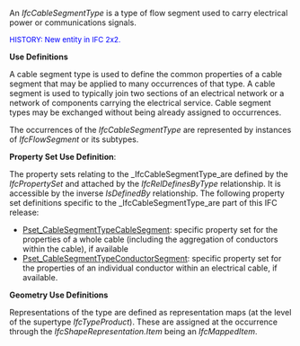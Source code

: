 ﻿An _IfcCableSegmentType_ is a type of flow segment used to carry electrical power or communications signals.

> <font color="#0000ff" size="-1">
HISTORY: New entity
in IFC 2x2.</font>

****Use Definitions****

A cable segment type is used to define the common properties of a cable segment that may be applied to many occurrences of that type. A cable segment is used to typically join two sections of an electrical network or a network of components carrying the electrical service. Cable segment types may be exchanged without being already assigned to occurrences.

The occurrences of the _IfcCableSegmentType_ are represented by instances of _IfcFlowSegment_ or its subtypes.

****Property Set Use Definition****:

The property sets relating to the _IfcCableSegmentType_are defined by the _IfcPropertySet_ and attached by the _IfcRelDefinesByType_ relationship. It is accessible by the inverse _IsDefinedBy_ relationship. The following property set definitions specific to the _IfcCableSegmentType_are part of this IFC release:

* [Pset_CableSegmentTypeCableSegment](../../psd/IfcElectricalDomain/Pset_CableSegmentTypeCableSegment.xml): specific property set for the properties of a whole cable (including the aggregation of conductors within the cable), if available 
* [Pset_CableSegmentTypeConductorSegment](../../psd/IfcElectricalDomain/Pset_CableSegmentTypeConductorSegment.xml): specific property set for the properties of an individual conductor within an electrical cable, if available.

****Geometry Use Definitions****

Representations of the type are defined as representation maps (at the level of the supertype _IfcTypeProduct_). These are assigned at the occurrence through the _IfcShapeRepresentation.Item_ being an _IfcMappedItem_.
